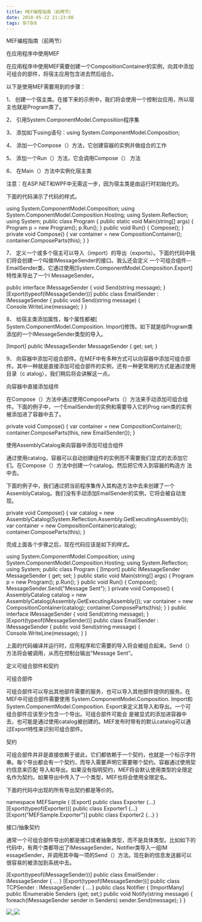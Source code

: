 ```yaml
---
title: MEF编程指南（前两节）
date: 2010-05-22 21:23:00
tags: 杂7杂8
---
```

MEF编程指南（前两节）

在应用程序中使用MEF

在应用程序中使用MEF需要创建一个CompositionContainer的实例，向其中添加可组合的部件，将宿主应用包含进去然后组合。

以下是使用MEF需要用到的步骤：

1、  创建一个宿主类。在接下来的示例中，我们将会使用一个控制台应用，所以宿主也就是Program类了。

2、  引用System.ComponentModel.Composition程序集

3、  添加如下using语句：using System.ComponentModel.Composition;

4、  添加一个Compose（）方法，它创建容器的实例并做组合的工作

5、  添加一个Run（）方法，它会调用Compose（）  方法

6、  在Main（）方法中实例化宿主类

注意：在ASP.NET和WPF中无需这一步，因为宿主类是由运行时初始化的。

下面的代码演示了代码的样式。

using System.ComponentModel.Composition; using
System.ComponentModel.Composition.Hosting; using System.Reflection; using
System; public class Program { public static void Main(string[] args) {
Program p = new Program(); p.Run(); } public void Run() { Compose(); } private
void Compose() { var container = new CompositionContainer();
container.ComposeParts(this); } }

7、  定义一个或多个宿主可以导入（import）的导出（exports）。下面的代码中我们将会创建一个叫做IMessageSender的接口。我么还会定义
一个可组合组件--EmailSender类，它通过使用[System.ComponentModel.Composition.Export]特性来导出了一个I
MessageSender。

public interface IMessageSender { void Send(string message); }
[Export(typeof(IMessageSender))] public class EmailSender : IMessageSender {
public void Send(string message) { Console.WriteLine(message); } }

8、  给宿主类添加属性，每个属性都被[  System.ComponentModel.Composition.
Import]修饰。如下就是给Program类添加的一个IMessegeSender类型的导入。

[Import] public IMessageSender MessageSender { get; set; }

9、  向容器中添加可组合部件。在MEF中有多种方式可以向容器中添加可组合部件。其中一种就是直接添加可组合部件的实例，还有一种更常用的方式是通过使用目录（c
atalog），我们稍后将会讲解这一点。

向容器中直接添加组件

在Compose（）方法中通过使用ComposeParts（）方法来手动添加可组合组件。下面的例子中，一个EmailSender的实例和需要导入它的Prog
ram类的实例被添加进了容器中去了。

private void Compose() { var container = new CompositionContainer();
container.ComposeParts(this, new EmailSender()); }

使用AssemblyCatalog来向容器中添加可组合组件

通过使用catalog，容器可以自动创建组件的实例而不需要我们显式的去添加它们。在Compose（）方法中创建一个catalog。然后把它传入到容器的构造方
法中去。

下面的例子中，我们通过把当前程序集传入其构造方法中去来创建了一个AssemblyCatalog。我们没有手动添加EmailSender的实例，它将会被自动发
现。

private void Compose() { var catalog = new
AssemblyCatalog(System.Reflection.Assembly.GetExecutingAssembly()); var
container = new CompositionContainer(catalog); container.ComposeParts(this); }

完成上面各个步骤之后，现在代码应该是如下的样式。

  

using System.ComponentModel.Composition; using
System.ComponentModel.Composition.Hosting; using System.Reflection; using
System; public class Program { [Import] public IMessageSender MessageSender {
get; set; } public static void Main(string[] args) { Program p = new
Program(); p.Run(); } public void Run() { Compose();
MessageSender.Send("Message Sent"); } private void Compose() { AssemblyCatalog
catalog = new AssemblyCatalog(Assembly.GetExecutingAssembly()); var container
= new CompositionContainer(catalog); container.ComposeParts(this); } } public
interface IMessageSender { void Send(string message); }
[Export(typeof(IMessageSender))] public class EmailSender : IMessageSender {
public void Send(string message) { Console.WriteLine(message); } }

上面的代码编译并运行时，应用程序和它需要的导入将会被组合起来。Send（）方法将会被调用，从而在控制台输出“Message Sent”。

定义可组合部件和契约

可组合部件

可组合部件可以导出其他部件需要的服务，也可以导入其他部件提供的服务。在MEF中可组合部件需要使用
System.ComponentModel.Composition.  Import和
System.ComponentModel.Composition.  Export来定义其导入和导出。一个可组合部件应该至少包含一个导出。可组合部件可能会
是被显式的添加进容器中去，也可能是通过使用catalog被创建的。MEF发布时带有的默认catalog可以通过Export特性来识别可组合部件。

契约

可组合部件并非是直接依赖于彼此，它们都依赖于一个契约，也就是一个标示字符串。每个导出都会有一个契约，而导入需要声明它需要哪个契约。容器通过使用契约信息来匹配
导入和导出。如果没有指明契约，MEF将会默认使用类型的全限定名作为契约。如果导出中传入了一个类型，MEF也将会使用全限定名。

下面的代码中出现的所有导出契约都是等价的。

namespace MEFSample { [Export] public class Exporter {...}
[Export(typeof(Exporter))] public class Exporter1 {...}
[Export("MEFSample.Exporter")] public class Exporter2 {...} }

接口/抽象契约

通常一个可组合部件导出的都是接口或者抽象类型，而不是具体类型。比如如下的代码中，有两个类都导出了IMessageSender。Notifier类导入一组IM
essageSender，并调用其中每一项的Send（）方法。现在新的信息发送器可以很容易的被添加到系统中去。

[Export(typeof(IMessageSender))] public class EmailSender : IMessageSender {
... } [Export(typeof(IMessageSender))] public class TCPSender : IMessageSender
{ ... } public class Notifier { [ImportMany] public
IEnumerable<IMessageSender> Senders {get; set;} public void Notify(string
message) { foreach(IMessageSender sender in Senders) sender.Send(message); } }



[ ![](https://profile.csdnimg.cn/5/2/5/3_cuipengfei1)
![](https://g.csdnimg.cn/static/user-reg-year/1x/11.png)
](https://blog.csdn.net/cuipengfei1)





